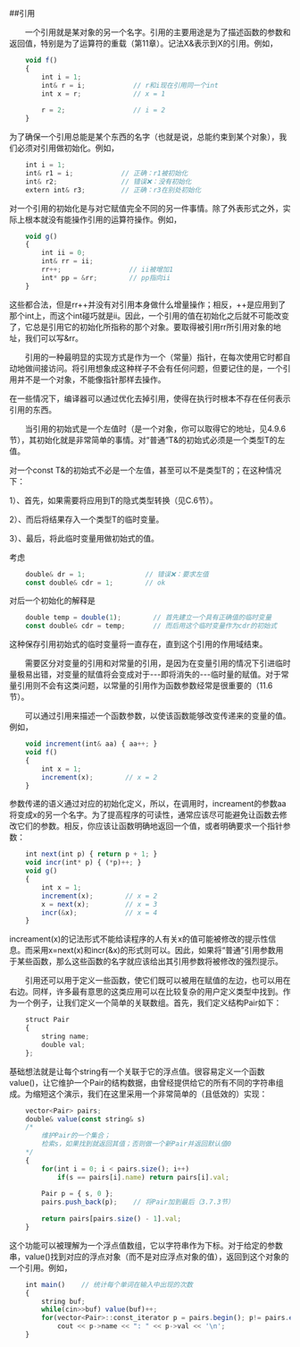 ##引用

&emsp;&emsp;一个引用就是某对象的另一个名字。引用的主要用途是为了描述函数的参数和返回值，特别是为了运算符的重载（第11章）。记法X&表示到X的引用。例如，

```javascript
    void f()
    {
        int i = 1;
        int& r = i;            // r和i现在引用同一个int
        int x = r;             // x = 1
        
        r = 2;                 // i = 2
    }
```

为了确保一个引用总能是某个东西的名字（也就是说，总能约束到某个对象），我们必须对引用做初始化。例如，

```javascript
    int i = 1;
    int& r1 = i;            // 正确：r1被初始化
    int& r2;                // 错误❌：没有初始化
    extern int& r3;         // 正确：r3在别处初始化
```

对一个引用的初始化是与对它赋值完全不同的另一件事情。除了外表形式之外，实际上根本就没有能操作引用的运算符操作。例如，

```javascript
    void g()
    {
        int ii = 0;
        int& rr = ii;
        rr++;                 // ii被增加1
        int* pp = &rr;        // pp指向ii
    }
```

这些都合法，但是rr++并没有对引用本身做什么增量操作；相反，++是应用到了那个int上，而这个int碰巧就是ii。因此，一个引用的值在初始化之后就不可能改变了，它总是引用它的初始化所指称的那个对象。要取得被引用rr所引用对象的地址，我们可以写&rr。

&emsp;&emsp;引用的一种最明显的实现方式是作为一个（常量）指针，在每次使用它时都自动地做间接访问。将引用想象成这种样子不会有任何问题，但要记住的是，一个引用并不是一个对象，不能像指针那样去操作。

在一些情况下，编译器可以通过优化去掉引用，使得在执行时根本不存在任何表示引用的东西。

&emsp;&emsp;当引用的初始式是一个左值时（是一个对象，你可以取得它的地址，见4.9.6节），其初始化就是非常简单的事情。对“普通”T&的初始式必须是一个类型T的左值。

对一个const T&的初始式不必是一个左值，甚至可以不是类型T的；在这种情况下：

1）、首先，如果需要将应用到T的隐式类型转换（见C.6节）。

2）、而后将结果存入一个类型T的临时变量。

3）、最后，将此临时变量用做初始式的值。

考虑

```javascript
    double& dr = 1;               // 错误❌：要求左值
    const double& cdr = 1;        // ok
```

对后一个初始化的解释是

```javascript
    double temp = double(1);        // 首先建立一个具有正确值的临时变量
    const double& cdr = temp;       // 而后用这个临时变量作为cdr的初始式
```

这种保存引用初始式的临时变量将一直存在，直到这个引用的作用域结束。

&emsp;&emsp;需要区分对变量的引用和对常量的引用，是因为在变量引用的情况下引进临时量极易出错，对变量的赋值将会变成对于---即将消失的---临时量的赋值。对于常量引用则不会有这类问题，以常量的引用作为函数参数经常是很重要的（11.6节）。

&emsp;&emsp;可以通过引用来描述一个函数参数，以使该函数能够改变传递来的变量的值。例如，

```javascript
    void increment(int& aa) { aa++; }
    void f()
    {
        int x = 1;
        increment(x);        // x = 2
    }
```

参数传递的语义通过对应的初始化定义，所以，在调用时，increament的参数aa将变成x的另一个名字。为了提高程序的可读性，通常应该尽可能避免让函数去修改它们的参数。相反，你应该让函数明确地返回一个值，或者明确要求一个指针参数：

```javascript
    int next(int p) { return p + 1; } 
    void incr(int* p) { (*p)++; }
    void g()
    {
        int x = 1;
        increment(x);        // x = 2
        x = next(x);         // x = 3
        incr(&x);            // x = 4
    }
```

increament(x)的记法形式不能给读程序的人有关x的值可能被修改的提示性信息。而采用x=next(x)和incr(&x)的形式则可以。因此，如果将“普通”引用参数用于某些函数，那么这些函数的名字就应该给出其引用参数将被修改的强烈提示。

&emsp;&emsp;引用还可以用于定义一些函数，使它们既可以被用在赋值的左边，也可以用在右边。同样，许多最有意思的这类应用可以在比较复杂的用户定义类型中找到。作为一个例子，让我们定义一个简单的关联数组。首先，我们定义结构Pair如下：

```javascript
    struct Pair
    {
        string name;
        double val;
    };
```

基础想法就是让每个string有一个关联于它的浮点值。很容易定义一个函数value()，让它维护一个Pair的结构数据，由曾经提供给它的所有不同的字符串组成。为缩短这个演示，我们在这里采用一个非常简单的（且低效的）实现：

```javascript
    vector<Pair> pairs;
    double& value(const string& s)
    /*
        维护Pair的一个集合；
        检索s，如果找到就返回其值；否则做一个新Pair并返回默认值0
    */
    {
        for(int i = 0; i < pairs.size(); i++)
            if(s == pairs[i].name) return pairs[i].val;
            
        Pair p = { s, 0 };
        pairs.push_back(p);    // 将Pair加到最后（3.7.3节）
        
        return pairs[pairs.size() - 1].val;
    }
```

这个功能可以被理解为一个浮点值数组，它以字符串作为下标。对于给定的参数串，value()找到对应的浮点对象（而不是对应浮点对象的值），返回到这个对象的一个引用。例如，

```javascript
    int main()    // 统计每个单词在输入中出现的次数
    {
        string buf;
        while(cin>>buf) value(buf)++;
        for(vector<Pair>::const_iterator p = pairs.begin(); p!= pairs.end(); ++p)
            cout << p->name << ": " << p->val << '\n';
    }
```



